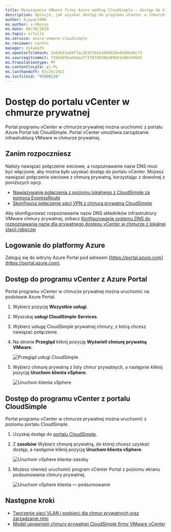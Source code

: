 ```yaml
---
title: Rozwiązanie VMware firmy Azure według CloudSimple — dostęp do klienta vSphere
description: Opisuje, jak uzyskać dostęp do programu vCenter w chmurze prywatnej.
author: Ajayan1008
ms.author: v-hborys
ms.date: 08/30/2019
ms.topic: article
ms.service: azure-vmware-cloudsimple
ms.reviewer: cynthn
manager: dikamath
ms.openlocfilehash: 2e62042a84f7ac2615762e3d9b036e4340bd8c73
ms.sourcegitcommit: f28ebb95ae9aaaff3f87d8388a09b41e0b3445b5
ms.translationtype: MT
ms.contentlocale: pl-PL
ms.lasthandoff: 03/29/2021
ms.locfileid: "97899120"
---
```

# <a name="access-your-private-cloud-vcenter-portal"></a>Dostęp do portalu vCenter w chmurze prywatnej

Portal programu vCenter w chmurze prywatnej można uruchomić z portalu Azure Portal lub CloudSimple.  Portal vCenter umożliwia zarządzanie infrastrukturą VMware w chmurze prywatnej.

## <a name="before-you-begin"></a>Zanim rozpoczniesz

Należy nawiązać połączenie sieciowe, a rozpoznawanie nazw DNS musi być włączone, aby można było uzyskać dostęp do portalu vCenter.  Możesz nawiązać połączenie sieciowe z chmurą prywatną, korzystając z dowolnej z poniższych opcji.

* [Nawiązywanie połączenia z poziomu lokalnego z CloudSimple za pomocą ExpressRoute](on-premises-connection.md)
* [Skonfiguruj połączenie sieci VPN z chmurą prywatną CloudSimple](set-up-vpn.md)

Aby skonfigurować rozpoznawanie nazw DNS składników infrastruktury VMware chmury prywatnej, zobacz [Konfigurowanie systemu DNS do rozpoznawania nazw dla prywatnego dostępu vCenter w chmurze z lokalnej stacji roboczej](on-premises-dns-setup.md)

## <a name="sign-in-to-azure"></a>Logowanie do platformy Azure

Zaloguj się do witryny Azure Portal pod adresem [https://portal.azure.com](https://portal.azure.com).

## <a name="access-vcenter-from-azure-portal"></a>Dostęp do programu vCenter z Azure Portal

Portal programu vCenter w chmurze prywatnej można uruchomić na podstawie Azure Portal.

1. Wybierz pozycję **Wszystkie usługi**.

2. Wyszukaj **usługi CloudSimple Services**.

3. Wybierz usługę CloudSimple prywatnej chmury, z którą chcesz nawiązać połączenie.

4. Na stronie **Przegląd** kliknij pozycję **Wyświetl chmurę prywatną VMware.**

    ![Przegląd usługi CloudSimple](media/cloudsimple-service-overview.png)

5. Wybierz chmurę prywatną z listy chmur prywatnych, a następnie kliknij pozycję **Uruchom klienta vSphere**.

    ![Uruchom klienta vSphere](media/cloudsimple-service-launch-vsphere-client.png)

## <a name="access-vcenter-from-cloudsimple-portal"></a>Dostęp do programu vCenter z portalu CloudSimple

Portal programu vCenter w chmurze prywatnej można uruchomić z poziomu portalu CloudSimple.

1. Uzyskaj dostęp do [portalu CloudSimple](access-cloudsimple-portal.md).

2. Z **zasobów** Wybierz chmurę prywatną, do której chcesz uzyskać dostęp, a następnie kliknij pozycję **Uruchom klienta vSphere**.

    ![Uruchom vSphere klienta-zasoby](media/cloudsimple-portal-resources-launch-vcenter.png)

3. Możesz również uruchomić program vCenter Portal z poziomu ekranu podsumowania chmury prywatnej.

    ![Uruchom vSphere klienta — podsumowanie](media/cloudsimple-resources-summary-launch-vcenter.png)

## <a name="next-steps"></a>Następne kroki

* [Tworzenie sieci VLAN i podsieci dla chmur prywatnych oraz zarządzanie nimi](create-vlan-subnet.md)
* [Model uprawnień chmury prywatnej CloudSimple firmy VMware vCenter](learn-private-cloud-permissions.md)